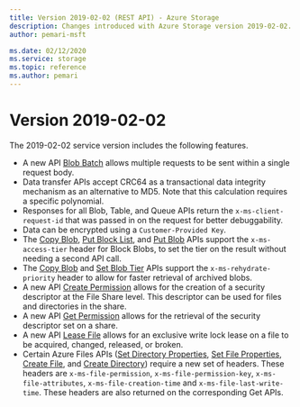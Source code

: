```yaml
---
title: Version 2019-02-02 (REST API) - Azure Storage
description: Changes introduced with Azure Storage version 2019-02-02.
author: pemari-msft

ms.date: 02/12/2020
ms.service: storage
ms.topic: reference
ms.author: pemari
---
```


# Version 2019-02-02

The 2019-02-02 service version includes the following features.

- A new API [Blob Batch](blob-batch.md) allows multiple requests to be sent within a single request body. 
- Data transfer APIs accept CRC64 as a transactional data integrity mechanism as an alternative to MD5. Note that this calculation requires a specific polynomial. 
- Responses for all Blob, Table, and Queue APIs return the `x-ms-client-request-id` that was passed in on the request for better debuggability.
- Data can be encrypted using a `Customer-Provided Key`.
- The [Copy Blob](Copy-Blob.md), [Put Block List](Put-Block-List.md), and [Put Blob](Put-Blob.md) APIs support the `x-ms-access-tier` header for Block Blobs, to set the tier on the result without needing a second API call.
- The [Copy Blob](Copy-Blob.md) and [Set Blob Tier](set-blob-tier.md) APIs support the `x-ms-rehydrate-priority` header to allow for faster retrieval of archived blobs.
- A new API [Create Permission](create-permission.md) allows for the creation of a security descriptor at the File Share level. This descriptor can be used for files and directories in the share. 
- A new API [Get Permission](get-permission.md) allows for the retrieval of the security descriptor set on a share. 
- A new API [Lease File](lease-file.md) allows for an exclusive write lock lease on a file to be acquired, changed, released, or broken. 
- Certain Azure Files APIs ([Set Directory Properties](set-directory-properties.md), [Set File Properties](Set-File-Properties.md), [Create File](Create-File.md), and [Create Directory](Create-Directory.md)) require a new set of headers. These headers are `x-ms-file-permission`, `x-ms-file-permission-key`, `x-ms-file-attributes`, `x-ms-file-creation-time` and `x-ms-file-last-write-time`. These headers are also returned on the corresponding Get APIs.